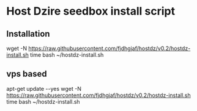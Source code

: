Host Dzire seedbox install script
==========
Installation
-
wget -N https://raw.githubusercontent.com/fjdhgjaf/hostdz/v0.2/hostdz-install.sh
time bash ~/hostdz-install.sh

vps based
--------
apt-get update --yes
wget -N https://raw.githubusercontent.com/fjdhgjaf/hostdz/v0.2/hostdz-install.sh
time bash ~/hostdz-install.sh
